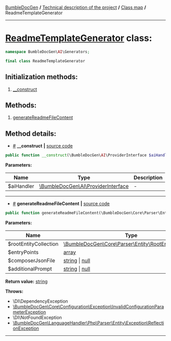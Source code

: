 <!-- {% raw %} -->
<embed> <a href="/docs/README.md">BumbleDocGen</a> <b>/</b> <a href="/docs/tech/readme.md">Technical description of the project</a> <b>/</b> <a href="/docs/tech/map.md">Class map</a> <b>/</b> ReadmeTemplateGenerator<hr> </embed>

<h1>
    <a href="https://github.com/bumble-tech/bumble-doc-gen/blob/master/src/AI/Generators/ReadmeTemplateGenerator.php#L16">ReadmeTemplateGenerator</a> class:
</h1>





```php
namespace BumbleDocGen\AI\Generators;

final class ReadmeTemplateGenerator
```








<h2>Initialization methods:</h2>

<ol>
<li>
    <a href="#m-construct">__construct</a>
    </li>
</ol>

<h2>Methods:</h2>

<ol>
<li>
    <a href="#mgeneratereadmefilecontent">generateReadmeFileContent</a>
    </li>
</ol>







<h2>Method details:</h2>

<div class='method_description-block'>

<ul>
<li><a name="m-construct" href="#m-construct">#</a>
 <b>__construct</b>
    <b>|</b> <a href="https://github.com/bumble-tech/bumble-doc-gen/blob/master/src/AI/Generators/ReadmeTemplateGenerator.php#L18">source code</a></li>
</ul>

```php
public function __construct(\BumbleDocGen\AI\ProviderInterface $aiHandler);
```



<b>Parameters:</b>

<table>
    <thead>
    <tr>
        <th>Name</th>
        <th>Type</th>
        <th>Description</th>
    </tr>
    </thead>
    <tbody>
            <tr>
            <td>$aiHandler</td>
            <td><a href='https://github.com/bumble-tech/bumble-doc-gen/blob/master/src/AI/ProviderInterface.php'>\BumbleDocGen\AI\ProviderInterface</a></td>
            <td>-</td>
        </tr>
        </tbody>
</table>



</div>
<hr>
<div class='method_description-block'>

<ul>
<li><a name="mgeneratereadmefilecontent" href="#mgeneratereadmefilecontent">#</a>
 <b>generateReadmeFileContent</b>
    <b>|</b> <a href="https://github.com/bumble-tech/bumble-doc-gen/blob/master/src/AI/Generators/ReadmeTemplateGenerator.php#L35">source code</a></li>
</ul>

```php
public function generateReadmeFileContent(\BumbleDocGen\Core\Parser\Entity\RootEntityCollection $rootEntityCollection, array $entryPoints = [], string|null $composerJsonFile = null, string|null $additionalPrompt = null): string;
```



<b>Parameters:</b>

<table>
    <thead>
    <tr>
        <th>Name</th>
        <th>Type</th>
        <th>Description</th>
    </tr>
    </thead>
    <tbody>
            <tr>
            <td>$rootEntityCollection</td>
            <td><a href='https://github.com/bumble-tech/bumble-doc-gen/blob/master/src/Core/Parser/Entity/RootEntityCollection.php'>\BumbleDocGen\Core\Parser\Entity\RootEntityCollection</a></td>
            <td>-</td>
        </tr>
            <tr>
            <td>$entryPoints</td>
            <td><a href='https://www.php.net/manual/en/language.types.array.php'>array</a></td>
            <td>-</td>
        </tr>
            <tr>
            <td>$composerJsonFile</td>
            <td><a href='https://www.php.net/manual/en/language.types.string.php'>string</a> | <a href='https://www.php.net/manual/en/language.types.null.php'>null</a></td>
            <td>-</td>
        </tr>
            <tr>
            <td>$additionalPrompt</td>
            <td><a href='https://www.php.net/manual/en/language.types.string.php'>string</a> | <a href='https://www.php.net/manual/en/language.types.null.php'>null</a></td>
            <td>-</td>
        </tr>
        </tbody>
</table>

<b>Return value:</b> <a href='https://www.php.net/manual/en/language.types.string.php'>string</a>


<b>Throws:</b>
<ul>
<li>
    <a >\DI\DependencyException</a></li>

<li>
    <a href="/docs/tech/classes/InvalidConfigurationParameterException.md">\BumbleDocGen\Core\Configuration\Exception\InvalidConfigurationParameterException</a></li>

<li>
    <a >\DI\NotFoundException</a></li>

<li>
    <a href="/docs/tech/classes/ReflectionException.md">\BumbleDocGen\LanguageHandler\Php\Parser\Entity\Exception\ReflectionException</a></li>

</ul>

</div>
<hr>

<!-- {% endraw %} -->